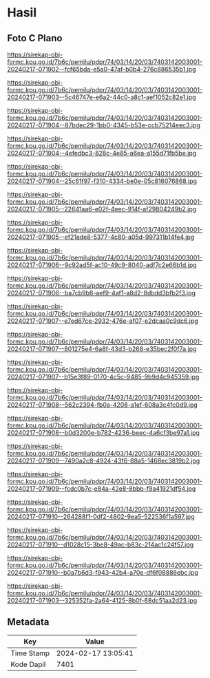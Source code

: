 # Hasil

## Foto C Plano

https://sirekap-obj-formc.kpu.go.id/7b6c/pemilu/pdpr/74/03/14/20/03/7403142003001-20240217-071902--fcf65bda-e5a0-47af-b0b4-276c886535b1.jpg

https://sirekap-obj-formc.kpu.go.id/7b6c/pemilu/pdpr/74/03/14/20/03/7403142003001-20240217-071903--5c46747e-e6a2-44c0-a8c1-aef1052c82e1.jpg

https://sirekap-obj-formc.kpu.go.id/7b6c/pemilu/pdpr/74/03/14/20/03/7403142003001-20240217-071904--87bdec29-1bb0-4345-b53e-ccb75214eec3.jpg

https://sirekap-obj-formc.kpu.go.id/7b6c/pemilu/pdpr/74/03/14/20/03/7403142003001-20240217-071904--4efedbc3-828c-4e85-a6ea-a155d71fb5be.jpg

https://sirekap-obj-formc.kpu.go.id/7b6c/pemilu/pdpr/74/03/14/20/03/7403142003001-20240217-071904--25c61f97-f310-4334-be0e-05c816076868.jpg

https://sirekap-obj-formc.kpu.go.id/7b6c/pemilu/pdpr/74/03/14/20/03/7403142003001-20240217-071905--22641aa6-e02f-4eec-914f-af29804249b2.jpg

https://sirekap-obj-formc.kpu.go.id/7b6c/pemilu/pdpr/74/03/14/20/03/7403142003001-20240217-071905--ef21ade8-5377-4c80-a05d-997311b14fe4.jpg

https://sirekap-obj-formc.kpu.go.id/7b6c/pemilu/pdpr/74/03/14/20/03/7403142003001-20240217-071906--9c92ad5f-ac10-49c9-8040-adf7c2e66b1d.jpg

https://sirekap-obj-formc.kpu.go.id/7b6c/pemilu/pdpr/74/03/14/20/03/7403142003001-20240217-071906--ba7cb9b8-aef9-4af1-a8d2-8dbdd3bfb2f3.jpg

https://sirekap-obj-formc.kpu.go.id/7b6c/pemilu/pdpr/74/03/14/20/03/7403142003001-20240217-071907--e7ed67ce-2932-476e-af07-e2dcaa0c9dc6.jpg

https://sirekap-obj-formc.kpu.go.id/7b6c/pemilu/pdpr/74/03/14/20/03/7403142003001-20240217-071907--801275e4-6a8f-43d3-b268-e35bec2f0f7a.jpg

https://sirekap-obj-formc.kpu.go.id/7b6c/pemilu/pdpr/74/03/14/20/03/7403142003001-20240217-071907--b15e3f89-0170-4c5c-9485-9b9d4c945359.jpg

https://sirekap-obj-formc.kpu.go.id/7b6c/pemilu/pdpr/74/03/14/20/03/7403142003001-20240217-071908--562c2394-fb0a-4208-a1ef-608a3c4fc0d9.jpg

https://sirekap-obj-formc.kpu.go.id/7b6c/pemilu/pdpr/74/03/14/20/03/7403142003001-20240217-071908--b0d3200e-b782-4236-beec-4a6cf3be97a1.jpg

https://sirekap-obj-formc.kpu.go.id/7b6c/pemilu/pdpr/74/03/14/20/03/7403142003001-20240217-071909--7490a2c8-4924-43f6-88a5-1468ec3819b2.jpg

https://sirekap-obj-formc.kpu.go.id/7b6c/pemilu/pdpr/74/03/14/20/03/7403142003001-20240217-071909--fcdc0b7c-e84a-42e8-8bbb-f9a41921df54.jpg

https://sirekap-obj-formc.kpu.go.id/7b6c/pemilu/pdpr/74/03/14/20/03/7403142003001-20240217-071910--264288f1-0df2-4802-9ea5-522536f1a597.jpg

https://sirekap-obj-formc.kpu.go.id/7b6c/pemilu/pdpr/74/03/14/20/03/7403142003001-20240217-071910--d1028c15-3be8-49ac-b83c-214ac1c24f57.jpg

https://sirekap-obj-formc.kpu.go.id/7b6c/pemilu/pdpr/74/03/14/20/03/7403142003001-20240217-071910--b0a7b6d3-f943-42b4-a70e-df6f08886ebc.jpg

https://sirekap-obj-formc.kpu.go.id/7b6c/pemilu/pdpr/74/03/14/20/03/7403142003001-20240217-071903--325352fa-2a64-4125-8b0f-68dc51aa2d23.jpg


## Metadata

| Key        | Value               |
| ---------- | ------------------- |
| Time Stamp | 2024-02-17 13:05:41 |
| Kode Dapil | 7401                |



